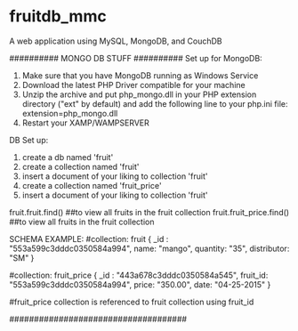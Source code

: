 # fruitdb_mmc
A web application using MySQL, MongoDB, and CouchDB


########## MONGO DB STUFF ##########
Set up for MongoDB:
1. Make sure that you have MongoDB running as Windows Service
2. Download the latest PHP Driver compatible for your machine
3. Unzip the archive and put php_mongo.dll in your PHP extension directory ("ext" by default) and add the following line to your php.ini file: extension=php_mongo.dll
4. Restart your XAMP/WAMPSERVER

DB Set up:
1. create a db named 'fruit'
2. create a collection named 'fruit'
3. insert a document of your liking to collection 'fruit'
4. create a collection named 'fruit_price'
3. insert a document of your liking to collection 'fruit'

fruit.fruit.find() 			##to view all fruits in the fruit collection
fruit.fruit_price.find() 	##to view all fruits in the fruit collection

SCHEMA EXAMPLE:
#collection: fruit
{
	_id : "553a599c3dddc0350584a994",
	name: "mango",
	quantity: "35",
	distributor: "SM"
}

#collection: fruit_price
{
	_id : "443a678c3dddc0350584a545",
	fruit_id: "553a599c3dddc0350584a994",
	price: "350.00",
	date: "04-25-2015"
}

#fruit_price collection is referenced to fruit
collection using fruit_id

####################################

